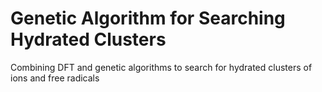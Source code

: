 # Genetic Algorithm for Searching Hydrated Clusters
 Combining DFT and genetic algorithms to search for hydrated clusters of ions and free radicals
 
 

